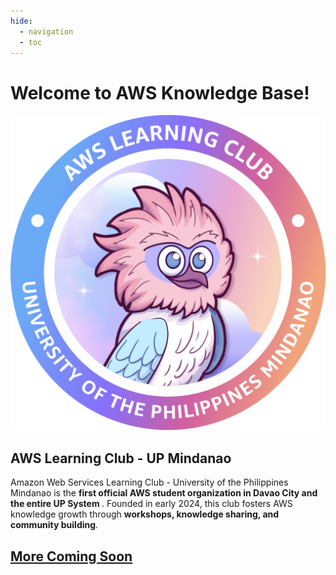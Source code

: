 ```yaml
---
hide:
  - navigation
  - toc
---
```


<link href="index.css" rel="stylesheet"></link>

<div class='main-container'>
<div class='title'><h1><b>Welcome to AWS Knowledge Base!</b></h1></div>
<div class='parent-container' id='heading'>
  <div class='card' id='big-card'>
    <img src='assets/logo/alc_logo.png' id='logo'>
    <h2><b>AWS Learning Club - UP Mindanao</b></h2>
    <p>Amazon Web Services Learning Club - University of the Philippines Mindanao is the <b>first official AWS student organization in Davao City and the entire UP System </b>. Founded in early 2024, this club fosters AWS knowledge growth through <b>workshops, knowledge sharing, and community building</b>.</p>
  </div>
  <div class='child-container'>
    <div class='scroll-wrapper' id='body'>
      <!-- Start Replacing Data Here-->
      <a href='./Workshops/Cloud%20Computing/Backbone%20of%20AWS/'>
        <div class='card computing' id='medium-card'></div>
      </a>
      <a href='./Workshops/Security/First%20Line%20of%20Defense/'>
        <div class='card security' id='medium-card'></div>
      </a>
      <a href=''>
        <div class='card coming-soon' id='medium-card'>
            <h2>More Coming Soon</h2>
        </div>
      </a>
    </div>
  </div>
</div>
